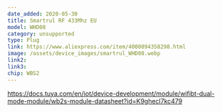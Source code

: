 ```yaml
---
date_added: 2020-05-30
title: Smartrul RF 433Mhz EU
model: WHD08
category: unsupported
type: Plug
link: https://www.aliexpress.com/item/4000894358298.html
image: /assets/device_images/smartrul_WHD08.webp
link2: 
link3: 
chip: WBS2
---
```

https://docs.tuya.com/en/iot/device-development/module/wifibt-dual-mode-module/wb2s-module-datasheet?id=K9ghecl7kc479